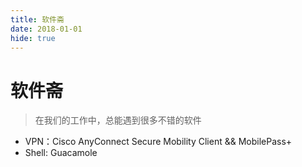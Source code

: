 ```yaml
---
title: 软件斋
date: 2018-01-01
hide: true
---
```


# 软件斋
> 在我们的工作中，总能遇到很多不错的软件

- VPN：Cisco AnyConnect Secure Mobility Client && MobilePass+
- Shell: Guacamole
